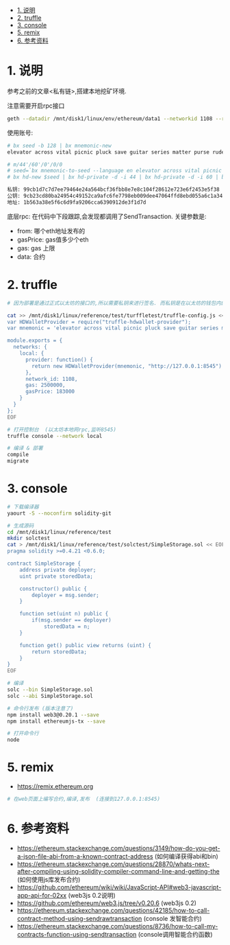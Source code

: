 <!-- TOC -->

- [1. 说明](#1-说明)
- [2. truffle](#2-truffle)
- [3. console](#3-console)
- [5. remix](#5-remix)
- [6. 参考资料](#6-参考资料)

<!-- /TOC -->


<a id="markdown-1-说明" name="1-说明"></a>
# 1. 说明

参考之前的文章<私有链>,搭建本地挖矿环境.

注意需要开启rpc接口

```bash
geth --datadir /mnt/disk1/linux/env/ethereum/data1 --networkid 1108 --rpc --rpccorsdomain "*"
```

使用账号:

```bash
# bx seed -b 128 | bx mnemonic-new
elevator across vital picnic pluck save guitar series matter purse rude brave

# m/44'/60'/0'/0/0
# seed=`bx mnemonic-to-seed --language en elevator across vital picnic pluck save guitar series matter purse rude brave`
# bx hd-new $seed | bx hd-private -d -i 44 | bx hd-private -d -i 60 | bx hd-private -d -i 0 | bx hd-private -i 0 | bx hd-private -i 0 | bx hd-to-ec

私钥: 99cb1d7c7d7ee79464e24a564bcf36fbb8e7e8c104f28612e723e6f2453e5f38
公钥: 9cb23cd80ba24954c49152ca9afc6fe7798eb009dee47064ffd8ebd055a6c1a3403e60665d61a6455c56fdd37ab5d5f8514865bb2f47a79728f227cafa9e7b82
地址: 1b563a38e5f6c6d9fa9206cca6390912de3f1d7d
```

底层rpc: 在代码中下段跟踪,会发现都调用了SendTransaction. 关键参数是: 

* from: 哪个eth地址发布的
* gasPrice: gas值多少个eth
* gas: gas 上限
* data: 合约

<a id="markdown-2-truffle" name="2-truffle"></a>
# 2. truffle

```bash
# 因为部署是通过正式以太坊的接口的,所以需要私钥来进行签名. 而私钥是在以太坊的钱包内的,通过接口解锁指定私钥一段时间即可. 

cat >> /mnt/disk1/linux/reference/test/turffletest/truffle-config.js << EOF
var HDWalletProvider = require("truffle-hdwallet-provider");
var mnemonic = 'elevator across vital picnic pluck save guitar series matter purse rude brave'

module.exports = {
  networks: {
    local: {
      provider: function() {
        return new HDWalletProvider(mnemonic, "http://127.0.0.1:8545")
      },
      network_id: 1108,
      gas: 2500000,
      gasPrice: 183000
    }   
  }
};
EOF

# 打开控制台  (以太坊本地网rpc,监听8545)
truffle console --network local

# 编译 & 部署
compile
migrate
```

<a id="markdown-3-console" name="3-console"></a>
# 3. console

```bash
# 下载编译器
yaourt -S --noconfirm solidity-git

# 生成源码
cd /mnt/disk1/linux/reference/test
mkdir solctest
cat > /mnt/disk1/linux/reference/test/solctest/SimpleStorage.sol << EOF
pragma solidity >=0.4.21 <0.6.0;

contract SimpleStorage {
    address private deployer;
    uint private storedData;

    constructor() public {
        deployer = msg.sender;
    }

    function set(uint n) public {
        if(msg.sender == deployer)
            storedData = n;
    }

    function get() public view returns (uint) {
        return storedData;
    }
}
EOF

# 编译
solc --bin SimpleStorage.sol 
solc --abi SimpleStorage.sol 

# 命令行发布 (版本注意了)
npm install web3@0.20.1 --save
npm install ethereumjs-tx --save

# 打开命令行
node

```

<a id="markdown-5-remix" name="5-remix"></a>
# 5. remix

* https://remix.ethereum.org

```bash
# 在web页面上编写合约,编译,发布  (连接到127.0.0.1:8545)
```

<a id="markdown-6-参考资料" name="6-参考资料"></a>
# 6. 参考资料

* https://ethereum.stackexchange.com/questions/3149/how-do-you-get-a-json-file-abi-from-a-known-contract-address (如何编译获得abi和bin)
* https://ethereum.stackexchange.com/questions/28870/whats-next-after-compiling-using-solidity-compiler-command-line-and-getting-the (如何使用js库发布合约)
* https://github.com/ethereum/wiki/wiki/JavaScript-API#web3-javascript-app-api-for-02xx (web3js 0.2说明)
* https://github.com/ethereum/web3.js/tree/v0.20.6 (web3js 0.2)
* https://ethereum.stackexchange.com/questions/42185/how-to-call-contract-method-using-sendrawtransaction (console 发智能合约)
* https://ethereum.stackexchange.com/questions/8736/how-to-call-my-contracts-function-using-sendtransaction (console调用智能合约函数)
  
